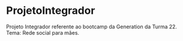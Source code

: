 # ProjetoIntegrador
Projeto Integrador referente ao bootcamp da Generation da Turma 22. Tema: Rede social para mães.
